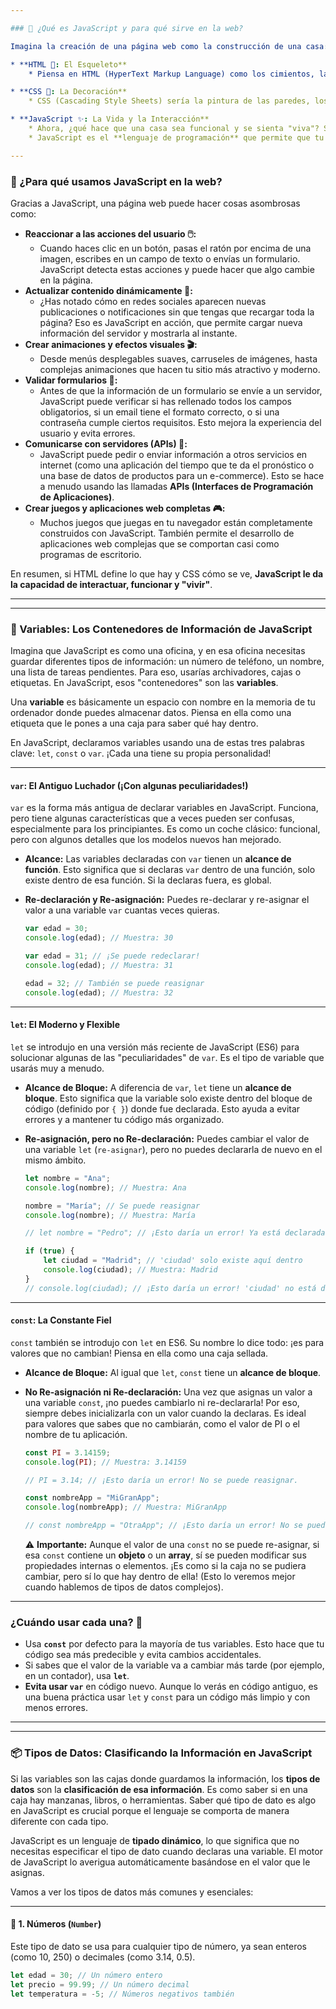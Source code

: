 ```yaml
---

### 🧠 ¿Qué es JavaScript y para qué sirve en la web?

Imagina la creación de una página web como la construcción de una casa:

* **HTML 🏡: El Esqueleto**
    * Piensa en HTML (HyperText Markup Language) como los cimientos, las paredes y el techo de tu casa. Es la **estructura básica** que define los contenidos: los textos, las imágenes, los formularios, etc. Sin HTML, no hay página, solo un espacio vacío.

* **CSS 🎨: La Decoración**
    * CSS (Cascading Style Sheets) sería la pintura de las paredes, los muebles, las cortinas y toda la decoración que hace que la casa sea atractiva y agradable a la vista. Con CSS le das **estilo y apariencia** a tus elementos HTML, definiendo colores, tamaños, fuentes y cómo se organizan visualmente.

* **JavaScript ✨: La Vida y la Interacción**
    * Ahora, ¿qué hace que una casa sea funcional y se sienta "viva"? Son las luces que se encienden y apagan, las puertas que se abren con un sensor, la nevera inteligente, el termostato que ajusta la temperatura automáticamente. ¡Eso es JavaScript!
    * JavaScript es el **lenguaje de programación** que permite que tu página web sea **interactiva y dinámica**. Es el **cerebro y los músculos** que hacen que las cosas sucedan y respondan al usuario.

---
```


### 🚀 ¿Para qué usamos JavaScript en la web?

Gracias a JavaScript, una página web puede hacer cosas asombrosas como:

* **Reaccionar a las acciones del usuario 🖱️:**
    * Cuando haces clic en un botón, pasas el ratón por encima de una imagen, escribes en un campo de texto o envías un formulario. JavaScript detecta estas acciones y puede hacer que algo cambie en la página.
* **Actualizar contenido dinámicamente 🔄:**
    * ¿Has notado cómo en redes sociales aparecen nuevas publicaciones o notificaciones sin que tengas que recargar toda la página? Eso es JavaScript en acción, que permite cargar nueva información del servidor y mostrarla al instante.
* **Crear animaciones y efectos visuales 🎬:**
    * Desde menús desplegables suaves, carruseles de imágenes, hasta complejas animaciones que hacen tu sitio más atractivo y moderno.
* **Validar formularios 📝:**
    * Antes de que la información de un formulario se envíe a un servidor, JavaScript puede verificar si has rellenado todos los campos obligatorios, si un email tiene el formato correcto, o si una contraseña cumple ciertos requisitos. Esto mejora la experiencia del usuario y evita errores.
* **Comunicarse con servidores (APIs) 📡:**
    * JavaScript puede pedir o enviar información a otros servicios en internet (como una aplicación del tiempo que te da el pronóstico o una base de datos de productos para un e-commerce). Esto se hace a menudo usando las llamadas **APIs (Interfaces de Programación de Aplicaciones)**.
* **Crear juegos y aplicaciones web completas 🎮:**
    * Muchos juegos que juegas en tu navegador están completamente construidos con JavaScript. También permite el desarrollo de aplicaciones web complejas que se comportan casi como programas de escritorio.

En resumen, si HTML define lo que hay y CSS cómo se ve, **JavaScript le da la capacidad de interactuar, funcionar y "vivir"**.

---
---

### 📝 Variables: Los Contenedores de Información de JavaScript

Imagina que JavaScript es como una oficina, y en esa oficina necesitas guardar diferentes tipos de información: un número de teléfono, un nombre, una lista de tareas pendientes. Para eso, usarías archivadores, cajas o etiquetas. En JavaScript, esos "contenedores" son las **variables**.

Una **variable** es básicamente un espacio con nombre en la memoria de tu ordenador donde puedes almacenar datos. Piensa en ella como una etiqueta que le pones a una caja para saber qué hay dentro.

En JavaScript, declaramos variables usando una de estas tres palabras clave: `let`, `const` o `var`. ¡Cada una tiene su propia personalidad!

---

#### `var`: El Antiguo Luchador (¡Con algunas peculiaridades!)

`var` es la forma más antigua de declarar variables en JavaScript. Funciona, pero tiene algunas características que a veces pueden ser confusas, especialmente para los principiantes. Es como un coche clásico: funcional, pero con algunos detalles que los modelos nuevos han mejorado.

* **Alcance:** Las variables declaradas con `var` tienen un **alcance de función**. Esto significa que si declaras `var` dentro de una función, solo existe dentro de esa función. Si la declaras fuera, es global.
* **Re-declaración y Re-asignación:** Puedes re-declarar y re-asignar el valor a una variable `var` cuantas veces quieras.

    ```javascript
    var edad = 30;
    console.log(edad); // Muestra: 30

    var edad = 31; // ¡Se puede redeclarar!
    console.log(edad); // Muestra: 31

    edad = 32; // También se puede reasignar
    console.log(edad); // Muestra: 32
    ```

---

#### `let`: El Moderno y Flexible

`let` se introdujo en una versión más reciente de JavaScript (ES6) para solucionar algunas de las "peculiaridades" de `var`. Es el tipo de variable que usarás muy a menudo.

* **Alcance de Bloque:** A diferencia de `var`, `let` tiene un **alcance de bloque**. Esto significa que la variable solo existe dentro del bloque de código (definido por `{ }`) donde fue declarada. Esto ayuda a evitar errores y a mantener tu código más organizado.
* **Re-asignación, pero no Re-declaración:** Puedes cambiar el valor de una variable `let` (`re-asignar`), pero no puedes declararla de nuevo en el mismo ámbito.

    ```javascript
    let nombre = "Ana";
    console.log(nombre); // Muestra: Ana

    nombre = "María"; // Se puede reasignar
    console.log(nombre); // Muestra: María

    // let nombre = "Pedro"; // ¡Esto daría un error! Ya está declarada en este ámbito.

    if (true) {
        let ciudad = "Madrid"; // 'ciudad' solo existe aquí dentro
        console.log(ciudad); // Muestra: Madrid
    }
    // console.log(ciudad); // ¡Esto daría un error! 'ciudad' no está definida aquí.
    ```

---

#### `const`: La Constante Fiel

`const` también se introdujo con `let` en ES6. Su nombre lo dice todo: ¡es para valores que no cambian! Piensa en ella como una caja sellada.

* **Alcance de Bloque:** Al igual que `let`, `const` tiene un **alcance de bloque**.
* **No Re-asignación ni Re-declaración:** Una vez que asignas un valor a una variable `const`, ¡no puedes cambiarlo ni re-declararla! Por eso, siempre debes inicializarla con un valor cuando la declaras. Es ideal para valores que sabes que no cambiarán, como el valor de PI o el nombre de tu aplicación.

    ```javascript
    const PI = 3.14159;
    console.log(PI); // Muestra: 3.14159

    // PI = 3.14; // ¡Esto daría un error! No se puede reasignar.

    const nombreApp = "MiGranApp";
    console.log(nombreApp); // Muestra: MiGranApp

    // const nombreApp = "OtraApp"; // ¡Esto daría un error! No se puede redeclarar.
    ```
    ⚠️ **Importante:** Aunque el valor de una `const` no se puede re-asignar, si esa `const` contiene un **objeto** o un **array**, sí se pueden modificar sus propiedades internas o elementos. ¡Es como si la caja no se pudiera cambiar, pero sí lo que hay dentro de ella! (Esto lo veremos mejor cuando hablemos de tipos de datos complejos).

---

### ¿Cuándo usar cada una? 🤔

* Usa **`const`** por defecto para la mayoría de tus variables. Esto hace que tu código sea más predecible y evita cambios accidentales.
* Si sabes que el valor de la variable va a cambiar más tarde (por ejemplo, en un contador), usa **`let`**.
* **Evita usar `var`** en código nuevo. Aunque lo verás en código antiguo, es una buena práctica usar `let` y `const` para un código más limpio y con menos errores.

---
---

### 📦 Tipos de Datos: Clasificando la Información en JavaScript

Si las variables son las cajas donde guardamos la información, los **tipos de datos** son la **clasificación de esa información**. Es como saber si en una caja hay manzanas, libros, o herramientas. Saber qué tipo de dato es algo en JavaScript es crucial porque el lenguaje se comporta de manera diferente con cada tipo.

JavaScript es un lenguaje de **tipado dinámico**, lo que significa que no necesitas especificar el tipo de dato cuando declaras una variable. El motor de JavaScript lo averigua automáticamente basándose en el valor que le asignas.

Vamos a ver los tipos de datos más comunes y esenciales:

---

#### 🔢 1. Números (`Number`)

Este tipo de dato se usa para cualquier tipo de número, ya sean enteros (como 10, 250) o decimales (como 3.14, 0.5).

```javascript
let edad = 30; // Un número entero
let precio = 99.99; // Un número decimal
let temperatura = -5; // Números negativos también
